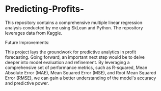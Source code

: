 # Predicting-Profits-

This repository contains a comprehensive multiple linear regression analysis conducted by me using SkLean and Python. The repository leverages data from Kaggle.

Future Improvements:

This project lays the groundwork for predictive analytics in profit forecasting. Going forward, an important next step would be to delve deeper into model evaluation and refinement. By leveraging a comprehensive set of performance metrics, such as R-squared, Mean Absolute Error (MAE), Mean Squared Error (MSE), and Root Mean Squared Error (RMSE), we can gain a better understanding of the model's accuracy and predictive power.
